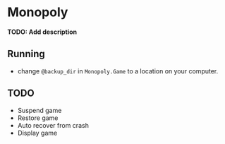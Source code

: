 # Monopoly

**TODO: Add description**

## Running
* change `@backup_dir` in `Monopoly.Game` to a location on your computer.


## TODO
 - Suspend game
 - Restore game
 - Auto recover from crash
 - Display game



